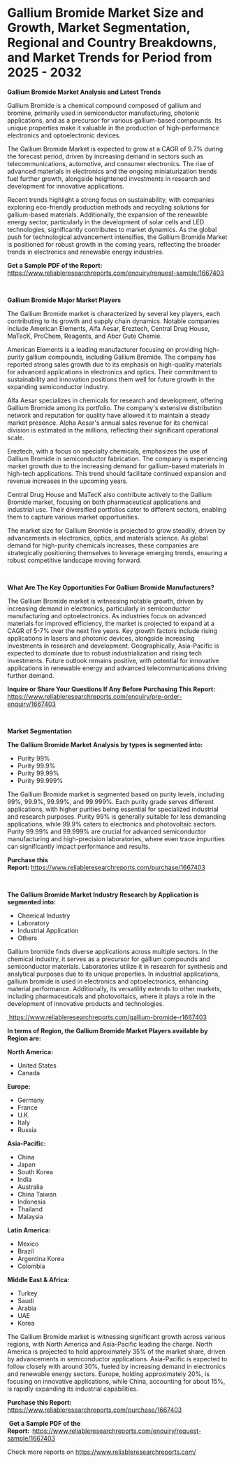 <p><h1>Gallium Bromide Market Size and Growth, Market Segmentation, Regional and Country Breakdowns, and Market Trends for Period from 2025 -  2032</h1></p><p><strong>Gallium Bromide Market Analysis and Latest Trends</strong></p>
<p><p>Gallium Bromide is a chemical compound composed of gallium and bromine, primarily used in semiconductor manufacturing, photonic applications, and as a precursor for various gallium-based compounds. Its unique properties make it valuable in the production of high-performance electronics and optoelectronic devices. </p><p>The Gallium Bromide Market is expected to grow at a CAGR of 9.7% during the forecast period, driven by increasing demand in sectors such as telecommunications, automotive, and consumer electronics. The rise of advanced materials in electronics and the ongoing miniaturization trends fuel further growth, alongside heightened investments in research and development for innovative applications. </p><p>Recent trends highlight a strong focus on sustainability, with companies exploring eco-friendly production methods and recycling solutions for gallium-based materials. Additionally, the expansion of the renewable energy sector, particularly in the development of solar cells and LED technologies, significantly contributes to market dynamics. As the global push for technological advancement intensifies, the Gallium Bromide Market is positioned for robust growth in the coming years, reflecting the broader trends in electronics and renewable energy industries.</p></p>
<p><strong>Get a Sample PDF of the Report:&nbsp;</strong> <a href="https://www.reliableresearchreports.com/enquiry/request-sample/1667403?utm_campaign=3016&utm_medium=2&utm_source=Github&utm_content=ia&utm_term=07032025&utm_id=gallium-bromide">https://www.reliableresearchreports.com/enquiry/request-sample/1667403</a></p>
<p>&nbsp;</p>
<p><strong>Gallium Bromide Major Market Players</strong></p>
<p><p>The Gallium Bromide market is characterized by several key players, each contributing to its growth and supply chain dynamics. Notable companies include American Elements, Alfa Aesar, Ereztech, Central Drug House, MaTecK, ProChem, Reagents, and Abcr Gute Chemie.</p><p>American Elements is a leading manufacturer focusing on providing high-purity gallium compounds, including Gallium Bromide. The company has reported strong sales growth due to its emphasis on high-quality materials for advanced applications in electronics and optics. Their commitment to sustainability and innovation positions them well for future growth in the expanding semiconductor industry.</p><p>Alfa Aesar specializes in chemicals for research and development, offering Gallium Bromide among its portfolio. The company's extensive distribution network and reputation for quality have allowed it to maintain a steady market presence. Alpha Aesar's annual sales revenue for its chemical division is estimated in the millions, reflecting their significant operational scale.</p><p>Ereztech, with a focus on specialty chemicals, emphasizes the use of Gallium Bromide in semiconductor fabrication. The company is experiencing market growth due to the increasing demand for gallium-based materials in high-tech applications. This trend should facilitate continued expansion and revenue increases in the upcoming years.</p><p>Central Drug House and MaTecK also contribute actively to the Gallium Bromide market, focusing on both pharmaceutical applications and industrial use. Their diversified portfolios cater to different sectors, enabling them to capture various market opportunities.</p><p>The market size for Gallium Bromide is projected to grow steadily, driven by advancements in electronics, optics, and materials science. As global demand for high-purity chemicals increases, these companies are strategically positioning themselves to leverage emerging trends, ensuring a robust competitive landscape moving forward.</p></p>
<p>&nbsp;</p>
<p><strong>What Are The Key Opportunities For Gallium Bromide Manufacturers?</strong></p>
<p><p>The Gallium Bromide market is witnessing notable growth, driven by increasing demand in electronics, particularly in semiconductor manufacturing and optoelectronics. As industries focus on advanced materials for improved efficiency, the market is projected to expand at a CAGR of 5-7% over the next five years. Key growth factors include rising applications in lasers and photonic devices, alongside increasing investments in research and development. Geographically, Asia-Pacific is expected to dominate due to robust industrialization and rising tech investments. Future outlook remains positive, with potential for innovative applications in renewable energy and advanced telecommunications driving further demand.</p></p>
<p><strong>Inquire or Share Your Questions If Any Before Purchasing This Report:</strong> <a href="https://www.reliableresearchreports.com/enquiry/pre-order-enquiry/1667403?utm_campaign=3016&utm_medium=2&utm_source=Github&utm_content=ia&utm_term=07032025&utm_id=gallium-bromide">https://www.reliableresearchreports.com/enquiry/pre-order-enquiry/1667403</a></p>
<p>&nbsp;</p>
<p><strong>Market Segmentation</strong></p>
<p><strong>The Gallium Bromide Market Analysis by types is segmented into:</strong></p>
<p><ul><li>Purity 99%</li><li>Purity 99.9%</li><li>Purity 99.99%</li><li>Purity 99.999%</li></ul></p>
<p><p>The Gallium Bromide market is segmented based on purity levels, including 99%, 99.9%, 99.99%, and 99.999%. Each purity grade serves different applications, with higher purities being essential for specialized industrial and research purposes. Purity 99% is generally suitable for less demanding applications, while 99.9% caters to electronics and photovoltaic sectors. Purity 99.99% and 99.999% are crucial for advanced semiconductor manufacturing and high-precision laboratories, where even trace impurities can significantly impact performance and results.</p></p>
<p><strong>Purchase this Report:&nbsp;</strong><a href="https://www.reliableresearchreports.com/purchase/1667403?utm_campaign=3016&utm_medium=2&utm_source=Github&utm_content=ia&utm_term=07032025&utm_id=gallium-bromide">https://www.reliableresearchreports.com/purchase/1667403</a></p>
<p>&nbsp;</p>
<p><strong>The Gallium Bromide Market Industry Research by Application is segmented into:</strong></p>
<p><ul><li>Chemical Industry</li><li>Laboratory</li><li>Industrial Application</li><li>Others</li></ul></p>
<p><p>Gallium bromide finds diverse applications across multiple sectors. In the chemical industry, it serves as a precursor for gallium compounds and semiconductor materials. Laboratories utilize it in research for synthesis and analytical purposes due to its unique properties. In industrial applications, gallium bromide is used in electronics and optoelectronics, enhancing material performance. Additionally, its versatility extends to other markets, including pharmaceuticals and photovoltaics, where it plays a role in the development of innovative products and technologies.</p></p>
<p><a href="https://www.reliableresearchreports.com/gallium-bromide-r1667403?utm_campaign=3016&utm_medium=2&utm_source=Github&utm_content=ia&utm_term=07032025&utm_id=gallium-bromide">&nbsp;https://www.reliableresearchreports.com/gallium-bromide-r1667403</a></p>
<p><strong>In terms of Region, the Gallium Bromide Market Players available by Region are:</strong></p>
<p>
    <p> <strong> North America: </strong>
        <ul>
            <li>United States</li>
            <li>Canada</li>
        </ul>
        </p> 
    <p> <strong> Europe: </strong>
        <ul>
            <li>Germany</li>
            <li>France</li>
            <li>U.K.</li>
            <li>Italy</li>
            <li>Russia</li>
        </ul>
        </p> 
    <p> <strong> Asia-Pacific: </strong>
        <ul>
            <li>China</li>
            <li>Japan</li>
            <li>South Korea</li>
            <li>India</li>
            <li>Australia</li>
            <li>China Taiwan</li>
            <li>Indonesia</li>
            <li>Thailand</li>
            <li>Malaysia</li>
        </ul>
        </p> 
    <p> <strong> Latin America: </strong>
        <ul>
            <li>Mexico</li>
            <li>Brazil</li>
            <li>Argentina Korea</li>
            <li>Colombia</li>
        </ul>
        </p> 
    <p> <strong> Middle East & Africa: </strong>
        <ul>
            <li>Turkey</li>
            <li>Saudi</li>
            <li>Arabia</li>
            <li>UAE</li>
            <li>Korea</li>
        </ul>
    </p>
    </p>
<p><p>The Gallium Bromide market is witnessing significant growth across various regions, with North America and Asia-Pacific leading the charge. North America is projected to hold approximately 35% of the market share, driven by advancements in semiconductor applications. Asia-Pacific is expected to follow closely with around 30%, fueled by increasing demand in electronics and renewable energy sectors. Europe, holding approximately 20%, is focusing on innovative applications, while China, accounting for about 15%, is rapidly expanding its industrial capabilities.</p></p>
<p><strong>Purchase this Report: </strong><a href="https://www.reliableresearchreports.com/purchase/1667403?utm_campaign=3016&utm_medium=2&utm_source=Github&utm_content=ia&utm_term=07032025&utm_id=gallium-bromide">https://www.reliableresearchreports.com/purchase/1667403</a></p>
<p>&nbsp;<strong>Get a Sample PDF of the Report:&nbsp;&nbsp;</strong><a href="https://www.reliableresearchreports.com/enquiry/request-sample/1667403?utm_campaign=3016&utm_medium=2&utm_source=Github&utm_content=ia&utm_term=07032025&utm_id=gallium-bromide">https://www.reliableresearchreports.com/enquiry/request-sample/1667403</a></p>
<p><strong></strong></p>
<p>Check more reports on <a href="https://www.reliableresearchreports.com/?utm_campaign=3016&utm_medium=2&utm_source=Github&utm_content=ia&utm_term=07032025&utm_id=gallium-bromide">https://www.reliableresearchreports.com/</a></p>